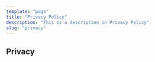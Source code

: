 ```yaml
---
template: "page"
title: "Privacy Policy"
description: "This is a description on Privacy Policy"
slug: "privacy"
---
```


## Privacy